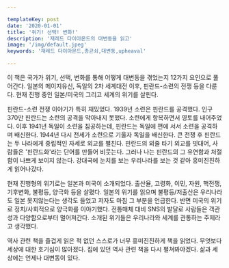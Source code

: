 ```yaml
---

templateKey: post
date: '2020-01-01'
title: '위기! 선택! 변화!'
description: '재레드 다이아몬드의 대변동을 읽고'
image: '/img/default.jpeg'
keywords: '재레드 다이아몬드,총균쇠,대변동,upheaval'

---
```


이 책은 국가가 위기, 선택, 변화를 통해 어떻게 대변동을 겪었는지 12가지 요인으로 풀어간다. 일본의 메이지유신, 독일의 2차 세계대전 이후, 핀란드-소련의 전쟁 등을 다룬다. 현재 진행 중인 일본/미국의 그리고 세계의 위기를 살핀다.

핀란드-소련 전쟁 이야기가 특히 재밌었다. 1939년 소련은 핀란드를 공격했다. 인구 370만 핀란드는 소련의 공격을 막아내지 못했다. 소련에게 항복하면서 영토를 내어주었다. 이후 1941년 독일이 소련을 침공하는데, 핀란드는 독일에 편에 서서 소련을 공격하며 배신한다. 1944년 다시 전세가 소련으로 기울자 독일을 배신한다. 큰 전쟁 후 핀란드는 두 나라에게 중립적인 자세로 외교를 펼친다. 핀란드의 외줄 타기 외교를 빗대어, 사람들은 '핀란드화'라는 단어를 만들어 비웃는다. 그러나 나는 핀란드의 그 유연함과 처절함이 나쁘게 보이지 않는다. 강대국에 눈치를 보는 우리나라를 보는 것 같아 흥미진진하게 읽어나갔다.

현재 진행형의 위기로는 일본과 미국이 소개되었다. 출산율, 고령화, 이민, 자원, 핵전쟁, 기후변화, 불평등, 양극화 등을 살폈다. 일본의 위기를 읽으며 불평등/저출산은 우리나라도 일본 못지않는다는 생각도 들었고 저자도 마침 그 부분을 언급한다. 반면 미국의 위기로 정치/사회적으로 양극화를 이야기했다. 전통매체 대비 SNS의 발달로 사람들은 객관성과 다양함으로부터 멀어져간다. 소개된 위기들은 우리나라와 세계를 관통하는 주제라고 생각했다.

역사 관련 책을 즐겁게 읽은 적 없던 스스로가 너무 흥미진진하게 책을 읽었다. 무엇보다 세상에 대한 호기심이 많아졌다. 집에 있던 역사 관련 책을 다시 펼쳐봐야겠다. 삶과 세상에는 언제나 대변동이 있다.